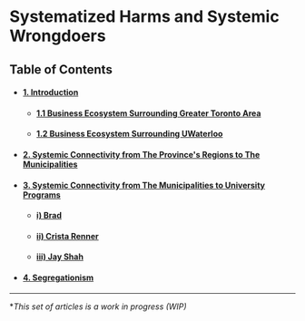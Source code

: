 # Systematized Harms and Systemic Wrongdoers 

## Table of Contents
<div id="user-content-toc">
<ul>
<li><h4><a href="./01-00.md#1-introduction">1. Introduction</a></h4></li>

 <ul>
 <li><h4><a href="./01-01.md#01-01.md#11-business-ecosystem-surrounding-greater-toronto-area">1.1 Business Ecosystem Surrounding Greater Toronto Area</a></h4></li>
 
 <li><h4><a href="./01-02.md#12-business-ecosystem-surrounding-uwaterloo">1.2 Business Ecosystem Surrounding UWaterloo</a></h4></li>
 </ul>
 
<li><h4><a href="./01-02.md#2-systemic-connectivity-from-the-provinces-regions-to-the-municipalities">2. Systemic Connectivity from The Province's Regions to The Municipalities</a></h4></li>

<li><h4><a href="./03-00.md#3-systemic-connectivity-from-the-municipalities-to-university-programs">3. Systemic Connectivity from The Municipalities to University Programs</a></h4></li>

 <ul>
 <li><h4><a href="./03-00.md#i-brad">i) Brad</a></h4></li>
 
 <li><h4><a href="./03-00.md#ii-crista-renner">ii) Crista Renner</a></h4></li>
 
 <li><h4><a href="./03-00.md#iii-jay-shah">iii) Jay Shah</a></h4></li>
 </ul>

<li><h4><a href="./04-00.md#4-segregationism">4. Segregationism</a></h4></li>

</ul>
</div>

---
\**This set of articles is a work in progress (WIP)*